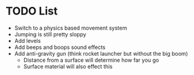 # TODO List 

 * Switch to a physics based movement system 
 * Jumping is still pretty sloppy 
 * Add levels 
 * Add beeps and boops sound effects 
 * Add anti-gravity gun (think rocket launcher but without the big boom)
    * Distance from a surface will determine how far you go 
    * Surface material will also effect this